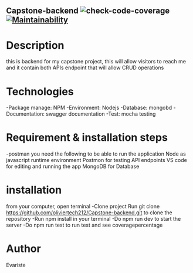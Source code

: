 ## Capstone-backend ![check-code-coverage](https://img.shields.io/badge/code--coverage-88.77%25-green) [![Maintainability](https://api.codeclimate.com/v1/badges/fa9862e8369234820897/maintainability)](https://codeclimate.com/github/Evaristekanova/my-brand-backend/maintainability) 
# Description
this is backend for my capstone project, this will allow visitors to reach me and it contain both APIs endpoint that will allow CRUD operations

# Technologies
-Package manage: NPM
-Environment: Nodejs
-Database: mongobd
-Documentation: swagger documentation
-Test: mocha testing
# Requirement & installation steps
-postman
you need the following to be able to run the application Node as javascript runtime environment Postmon for testing API endpoints VS code for editing and running the app MongoDB for Database
# installation
from your computer, open terminal
-Clone project Run git clone https://github.com/oliviertech212/Capstone-backend.git to clone the repository
-Run npm install in your terminal
-Do npm run dev to start the server
-Do npm run test to run test and see coveragepercentage
# Author
Evariste
